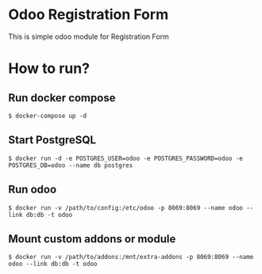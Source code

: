 # Odoo Registration Form
This is simple odoo module for Registration Form

# How to run?

## Run docker compose
`$ docker-compose up -d`

## Start PostgreSQL
`$ docker run -d -e POSTGRES_USER=odoo -e POSTGRES_PASSWORD=odoo -e POSTGRES_DB=odoo --name db postgres`

## Run odoo
`$ docker run -v /path/to/config:/etc/odoo -p 8069:8069 --name odoo --link db:db -t odoo`

## Mount custom addons or module
`$ docker run -v /path/to/addons:/mnt/extra-addons -p 8069:8069 --name odoo --link db:db -t odoo`
